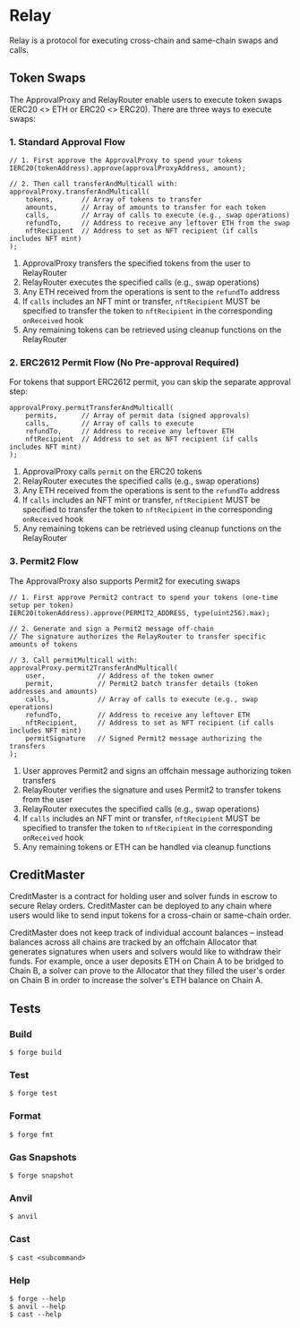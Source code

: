 # Relay

Relay is a protocol for executing cross-chain and same-chain swaps and calls.

## Token Swaps

The ApprovalProxy and RelayRouter enable users to execute token swaps (ERC20 <> ETH or ERC20 <> ERC20). There are three ways to execute swaps:

### 1. Standard Approval Flow

```solidity
// 1. First approve the ApprovalProxy to spend your tokens
IERC20(tokenAddress).approve(approvalProxyAddress, amount);

// 2. Then call transferAndMulticall with:
approvalProxy.transferAndMulticall(
    tokens,       // Array of tokens to transfer
    amounts,      // Array of amounts to transfer for each token
    calls,        // Array of calls to execute (e.g., swap operations)
    refundTo,     // Address to receive any leftover ETH from the swap
    nftRecipient  // Address to set as NFT recipient (if calls includes NFT mint)
);
```

1. ApprovalProxy transfers the specified tokens from the user to RelayRouter
2. RelayRouter executes the specified calls (e.g., swap operations)
3. Any ETH received from the operations is sent to the `refundTo` address
4. If `calls` includes an NFT mint or transfer, `nftRecipient` MUST be specified to transfer the token to `nftRecipient` in the corresponding `onReceived` hook
5. Any remaining tokens can be retrieved using cleanup functions on the RelayRouter

### 2. ERC2612 Permit Flow (No Pre-approval Required)

For tokens that support ERC2612 permit, you can skip the separate approval step:

```solidity
approvalProxy.permitTransferAndMulticall(
    permits,      // Array of permit data (signed approvals)
    calls,        // Array of calls to execute
    refundTo,     // Address to receive any leftover ETH
    nftRecipient  // Address to set as NFT recipient (if calls includes NFT mint)
);
```

1. ApprovalProxy calls `permit` on the ERC20 tokens
2. RelayRouter executes the specified calls (e.g., swap operations)
3. Any ETH received from the operations is sent to the `refundTo` address
4. If `calls` includes an NFT mint or transfer, `nftRecipient` MUST be specified to transfer the token to `nftRecipient` in the corresponding `onReceived` hook
5. Any remaining tokens can be retrieved using cleanup functions on the RelayRouter

### 3. Permit2 Flow

The ApprovalProxy also supports Permit2 for executing swaps

```solidity
// 1. First approve Permit2 contract to spend your tokens (one-time setup per token)
IERC20(tokenAddress).approve(PERMIT2_ADDRESS, type(uint256).max);

// 2. Generate and sign a Permit2 message off-chain
// The signature authorizes the RelayRouter to transfer specific amounts of tokens

// 3. Call permitMulticall with:
approvalProxy.permit2TransferAndMulticall(
    user,             // Address of the token owner
    permit,           // Permit2 batch transfer details (token addresses and amounts)
    calls,            // Array of calls to execute (e.g., swap operations)
    refundTo,         // Address to receive any leftover ETH
    nftRecipient,     // Address to set as NFT recipient (if calls includes NFT mint)
    permitSignature   // Signed Permit2 message authorizing the transfers
);
```

1. User approves Permit2 and signs an offchain message authorizing token transfers
2. RelayRouter verifies the signature and uses Permit2 to transfer tokens from the user
3. RelayRouter executes the specified calls (e.g., swap operations)
4. If `calls` includes an NFT mint or transfer, `nftRecipient` MUST be specified to transfer the token to `nftRecipient` in the corresponding `onReceived` hook
5. Any remaining tokens or ETH can be handled via cleanup functions

## CreditMaster

CreditMaster is a contract for holding user and solver funds in escrow to secure Relay orders. CreditMaster can be deployed to any chain where users would like to send input tokens for a cross-chain or same-chain order.

CreditMaster does not keep track of individual account balances – instead balances across all chains are tracked by an offchain Allocator that generates signatures when users and solvers would like to withdraw their funds. For example, once a user deposits ETH on Chain A to be bridged to Chain B, a solver can prove to the Allocator that they filled the user's order on Chain B in order to increase the solver's ETH balance on Chain A.

## Tests

### Build

```shell
$ forge build
```

### Test

```shell
$ forge test
```

### Format

```shell
$ forge fmt
```

### Gas Snapshots

```shell
$ forge snapshot
```

### Anvil

```shell
$ anvil
```

### Cast

```shell
$ cast <subcommand>
```

### Help

```shell
$ forge --help
$ anvil --help
$ cast --help
```
